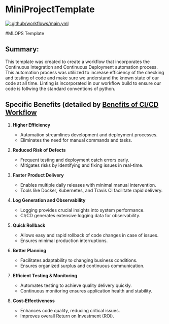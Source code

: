 # MiniProjectTemplate
[![.github/workflows/main.yml](https://github.com/simrunsharma/MiniProjectTemplate/actions/workflows/main.yml/badge.svg)](https://github.com/simrunsharma/MiniProjectTemplate/actions/workflows/main.yml)

#MLOPS Template 

## Summary:
This template was created to create a workflow that incorporates the Continuous Integration and Continuous Deployment automation process. This automation process was utiliized to increase efficiency of the checking and testing of code and make sure we understand the known state of our code at all time. Linting is incorporated in our workflow build to ensure our code is follwing the standard conventions of python.

## Specific Benefits (detailed by [Benefits of CI/CD Workflow](https://www.spiceworks.com/tech/devops/articles/what-is-ci-cd/)

1. **Higher Efficiency**
   - Automation streamlines development and deployment processes.
   - Eliminates the need for manual commands and tasks.

2. **Reduced Risk of Defects**
   - Frequent testing and deployment catch errors early.
   - Mitigates risks by identifying and fixing issues in real-time.

3. **Faster Product Delivery**
   - Enables multiple daily releases with minimal manual intervention.
   - Tools like Docker, Kubernetes, and Travis CI facilitate rapid delivery.

4. **Log Generation and Observability**
   - Logging provides crucial insights into system performance.
   - CI/CD generates extensive logging data for observability.

5. **Quick Rollback**
   - Allows easy and rapid rollback of code changes in case of issues.
   - Ensures minimal production interruptions.

6. **Better Planning**
   - Facilitates adaptability to changing business conditions.
   - Ensures organized surplus and continuous communication.

7. **Efficient Testing & Monitoring**
   - Automates testing to achieve quality delivery quickly.
   - Continuous monitoring ensures application health and stability.

8. **Cost-Effectiveness**
   - Enhances code quality, reducing critical issues.
   - Improves overall Return on Investment (ROI).


